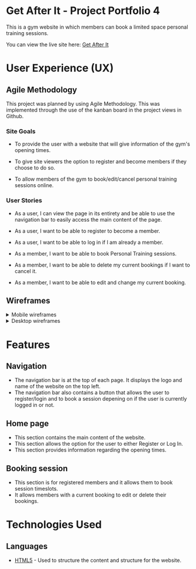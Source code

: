 # **Get After It - Project Portfolio 4**

This is a gym website in which members can book a limited space personal training sessions.

You can view the live site here: [Get After It](https://insert-website-here)

# User Experience (UX)

## Agile Methodology

This project was planned by using Agile Methodology. This was implemented through the use of the kanban board in the project views in Github.

### Site Goals

- To provide the user with a website that will give information of the gym's opening times.
  
- To give site viewers the option to register and become members if they choose to do so.
  
- To allow members of the gym to book/edit/cancel personal training sessions online.

### User Stories

- As a user, I can view the page in its entirety and be able to use the navigation bar to easily access the main content of the page.
  
- As a user, I want to be able to register to become a member.
  
- As a user, I want to be able to log in if I am already a member.
  
- As a member, I want to be able to book Personal Training sessions.
  
- As a member, I want to be able to delete my current bookings if I want to cancel it.
  
- As a member, I want to be able to edit and change my current booking.

## Wireframes

<details>
<summary>Mobile wireframes</summary>
</details>

<details>
<summary>Desktop wireframes</summary>
</details>

# Features

## Navigation

- The navigation bar is at the top of each page. It displays the logo and name of the website on the top left.
- The navigation bar also contains a button that allows the user to register/login and to book a session depening on if the user is currently logged in or not.

## Home page

- This section contains the main content of the website.
- This section allows the option for the user to either Register or Log In.
- This section provides information regarding the opening times.

## Booking session

- This section is for registered members and it allows them to book session timeslots.
- It allows members with a current booking to edit or delete their bookings.

# Technologies Used

## Languages

- [HTML5](https://en.wikipedia.org/wiki/HTML5#:~:text=HTML5%20is%20a%20markup%20language,as%20the%20HTML%20Living%20Standard.) - Used to structure the content and structure for the website.
